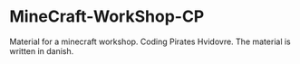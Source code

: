 # MineCraft-WorkShop-CP
Material for a minecraft workshop. Coding Pirates Hvidovre. The material is written in danish.
